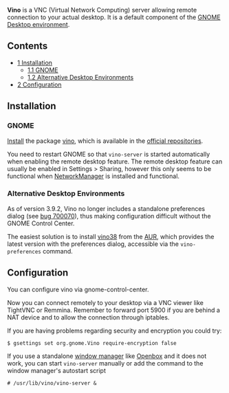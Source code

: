 **Vino** is a VNC (Virtual Network Computing) server allowing remote connection to your actual desktop. It is a default component of the [GNOME](/index.php/GNOME "GNOME") [Desktop environment](/index.php/Desktop_environment "Desktop environment").

## Contents

*   [1 Installation](#Installation)
    *   [1.1 GNOME](#GNOME)
    *   [1.2 Alternative Desktop Environments](#Alternative_Desktop_Environments)
*   [2 Configuration](#Configuration)

## Installation

### GNOME

[Install](/index.php/Install "Install") the package [vino](https://www.archlinux.org/packages/?name=vino), which is available in the [official repositories](/index.php/Official_repositories "Official repositories").

You need to restart GNOME so that `vino-server` is started automatically when enabling the remote desktop feature. The remote desktop feature can usually be enabled in Settings > Sharing, however this only seems to be functional when [NetworkManager](/index.php/NetworkManager "NetworkManager") is installed and functional.

### Alternative Desktop Environments

As of version 3.9.2, Vino no longer includes a standalone preferences dialog (see [bug 700070](https://bugzilla.gnome.org/show_bug.cgi?id=700070)), thus making configuration difficult without the GNOME Control Center.

The easiest solution is to install [vino38](https://aur.archlinux.org/packages/vino38/) from the [AUR](/index.php/AUR "AUR"), which provides the latest version with the preferences dialog, accessible via the `vino-preferences` command.

## Configuration

You can configure vino via gnome-control-center.

Now you can connect remotely to your desktop via a VNC viewer like TightVNC or Remmina. Remember to forward port 5900 if you are behind a NAT device and to allow the connection through iptables.

If you are having problems regarding security and encryption you could try:

```
$ gsettings set org.gnome.Vino require-encryption false

```

If you use a standalone [window manager](/index.php/Window_manager "Window manager") like [Openbox](/index.php/Openbox "Openbox") and it does not work, you can start `vino-server` manually or add the command to the window manager's autostart script

```
# /usr/lib/vino/vino-server &

```